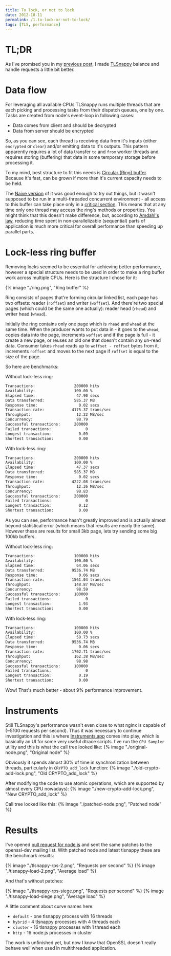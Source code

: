 ```yaml
---
title: To lock, or not to lock
date: 2012-10-11
permalink: /1.to-lock-or-not-to-lock/
tags: [TLS, performance]
---
```


TL;DR
=====

As I've promised you in my [previous post][0], I made [TLSnappy][9] balance and
handle requests a little bit better.

Data flow
=========

For leveraging all available CPUs TLSnappy runs multiple threads that are each
picking and processing tasks from their dispatch queues, one by one. Tasks are
created from node's event-loop in following cases:

* Data comes from client and should be decrypted
* Data from server should be encrypted

So, as you can see, each thread is receiving data from it's inputs (either
`encrypted` or `clear`) and/or emitting data to it's outputs. This pattern
apparently requires a lot of data transfer `to` and `from` worker threads and
requires storing (buffering) that data in some temporary storage before
processing it.

To my mind, best structure to fit this needs is [Circular (Ring) buffer][5].
Because it's fast, can be grown if more than it's current capacity needs to be
held.

The [Naive version][4] of it was good enough to try out things, but it wasn't
supposed to be run in a multi-threaded concurrent environment - all access to
this buffer can take place only in a [critical section][7]. This means that at
any time only one thread may access the ring's methods or properties. You might
think that this doesn't make difference, but, according to [Amdahl's law][8],
reducing time spent in non-parallelizable (sequential) parts of application is
much more critical for overall performance than speeding up parallel parts.

Lock-less ring buffer
=====================

Removing locks seemed to be essential for achieving better performance, however
a special structure needs to be used in order to make a ring buffer work across
multiple CPUs. Here is the structure I chose for it:

{% image "./ring.png", "Ring buffer" %}

Ring consists of pages that're forming circular linked list, each page has two
offsets: reader (`roffset`) and writer (`woffset`). And there're two special
pages (which could be the same one actually): reader head (`rhead`) and writer
head (`whead`).

Initially the ring contains only one page which is `rhead` and `whead` at the
same time. When the producer wants to put data in - it goes to the `whead`,
copies data into the page, increments `woffset` and if the page is full - it
create a new page, or reuses an old one that doesn't contain any un-read data.
Consumer takes `rhead` reads up to `woffset - roffset` bytes from it, increments
`roffset` and moves to the next page if `roffset` is equal to the size of the
page.

So here are benchmarks:

Without lock-less ring:
```txt
Transactions:                 200000 hits
Availability:                 100.00 %
Elapsed time:                  47.90 secs
Data transferred:             585.37 MB
Response time:                  0.02 secs
Transaction rate:            4175.37 trans/sec
Throughput:                    12.22 MB/sec
Concurrency:                   98.79
Successful transactions:      200000
Failed transactions:               0
Longest transaction:            0.09
Shortest transaction:           0.00
```

With lock-less ring:

```txt
Transactions:                 200000 hits
Availability:                 100.00 %
Elapsed time:                  47.37 secs
Data transferred:             585.37 MB
Response time:                  0.02 secs
Transaction rate:            4222.08 trans/sec
Throughput:                    12.36 MB/sec
Concurrency:                   98.83
Successful transactions:      200000
Failed transactions:               0
Longest transaction:            0.12
Shortest transaction:           0.00
```

As you can see, performance hasn't greatly improved and is actually almost
beyond statistical error (which means that results are nearly the same). However
these are results for small 3kb page, lets try sending some big 100kb buffers.

Without lock-less ring:
```txt
Transactions:                 100000 hits
Availability:                 100.00 %
Elapsed time:                  64.06 secs
Data transferred:            9536.74 MB
Response time:                  0.06 secs
Transaction rate:            1561.04 trans/sec
Throughput:                   148.87 MB/sec
Concurrency:                   98.59
Successful transactions:      100000
Failed transactions:               0
Longest transaction:            1.93
Shortest transaction:           0.00
```

With lock-less ring:
```txt
Transactions:                 100000 hits
Availability:                 100.00 %
Elapsed time:                  58.73 secs
Data transferred:            9536.74 MB
Response time:                  0.06 secs
Transaction rate:            1702.71 trans/sec
Throughput:                   162.38 MB/sec
Concurrency:                   98.98
Successful transactions:      100000
Failed transactions:               0
Longest transaction:            0.19
Shortest transaction:           0.00
```

Wow! That's much better - about 9% performance improvement.

Instruments
===========

Still TLSnappy's performance wasn't even close to what nginx is capable of
(~5100 requests per second). Thus it was necessary to continue investigation and
this is where [Instruments.app][10] comes into play, which is basically an UI for some
very useful dtrace scripts. I've run the `CPU Sampler` utility and this is what
the call tree looked like:
{% image "./original-node.png", "Original node" %}

Obviously it spends almost 30% of time in synchronization between threads,
particularly in `CRYPTO_add_lock` function:
{% image "./old-crypto-add-lock.png", "Old CRYPTO_add_lock" %}

After modifying the code to use atomic operations, which are supported by almost
every CPU nowadays):
{% image "./new-crypto-add-lock.png", "New CRYPTO_add_lock" %}

Call tree locked like this:
{% image "./patched-node.png", "Patched node" %}

Results
=======

I've opened [pull request for node.js][13] and sent the same patches to the
openssl-dev mailing list. With patched node and latest tlsnappy these are the
benchmark results:

{% image "./tlsnappy-rps-2.png", "Requests per second" %}
{% image "./tlsnappy-load-2.png", "Average load" %}

And that's without patches:

{% image "./tlsnappy-rps-siege.png", "Requests per second" %}
{% image "./tlsnappy-load-siege.png", "Average load" %}

A little comment about curve names here:

 * `default` - one tlsnappy process with 16 threads
 * `hybrid` - 4 tlsnappy processes with 4 threads each
 * `cluster` - 16 tlsnappy processes with 1 thread each
 * `http` - 16 node.js processes in cluster

The work is unfinished yet, but now I know that OpenSSL doesn't really behave
well when used in multithreaded application.

[0]: /0.benchmarking-tls/
[4]: https://github.com/indutny/tlsnappy/blob/old-ring/src/ring.h
[5]: http://en.wikipedia.org/wiki/Circular_buffer
[6]: https://github.com/indutny/tlsnappy/blob/old-ring/src/tlsnappy.cc#L430-433
[7]: http://en.wikipedia.org/wiki/Critical_section
[8]: http://en.wikipedia.org/wiki/Amdahl's_law
[9]: https://github.com/indutny/tlsnappy
[10]: https://developer.apple.com/library/mac/#documentation/DeveloperTools/Conceptual/InstrumentsUserGuide/Introduction/Introduction.html
[12]: https://raw.github.com/indutny/tlsnappy/master/benchmark/new-crypto-add-lock.png
[13]: https://github.com/joyent/node/pull/4105
